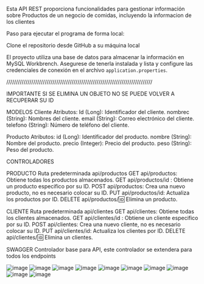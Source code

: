Esta API REST proporciona funcionalidades para gestionar información sobre Productos de un negocio de comidas, incluyendo la informacion de los clientes

Paso para ejecutar el programa de forma local:

Clone el repositorio desde GitHub a su máquina local

El proyecto utiliza una base de datos para almacenar la información en MySQL Workbrench. Asegurese de tenerla instalada y lista y configure las credenciales de conexión en el archivo `application.properties`.


////////////////////////////////////////////////////////////////////////////


IMPORTANTE SI SE ELIMINA UN OBJETO NO SE PUEDE VOLVER A RECUPERAR SU ID

MODELOS
Cliente 
Atributos:
Id (Long): Identificador del cliente.
nombrec (String): Nombres del cliente.
email (String): Correo electrónico del cliente.
telefono (String): Número de teléfono del cliente.

Producto 
Atributos:
id (Long): Identificador del producto.
nombre (String): Nombre del producto.
precio (Integer): Precio del producto.
peso (String): Peso del producto.

CONTROLADORES

PRODUCTO 
Ruta predeterminada api/productos
GET api/productos: Obtiene todas los productos almacenados. 
GET api/productos/id : Obtiene un producto especifico por su ID. 
POST api/productos: Crea una nuevo producto, no es necesario colocar su ID. 
PUT api/productos/id: Actualiza los productos por ID. 
DELETE api/productos/:id: Elimina un producto.

CLIENTE
Ruta predeterminada api/clientes
GET api/clientes: Obtiene todas los clientes almacenados. 
GET api/clientes/id : Obtiene un cliente especifico por su ID. 
POST api/clientes: Crea una nuevo cliente, no es necesario colocar su ID. 
PUT api/clientes/id: Actualiza los clientes por ID. 
DELETE api/clientes/:id: Elimina un clientes.

SWAGGER
Controlador base para API, este controlador se extendera para todos los endpoints

![image](https://github.com/davidestebanortiz685/Entrega-de-Software-2/assets/107454129/e1bb959d-15df-4895-89cb-96e033d14524)
![image](https://github.com/davidestebanortiz685/Entrega-de-Software-2/assets/107454129/20de4027-cb79-42f0-8f5c-6d5af4d0b467)
![image](https://github.com/davidestebanortiz685/Entrega-de-Software-2/assets/107454129/ec634c8d-ac64-4d27-bcbf-a05b33510486)
![image](https://github.com/davidestebanortiz685/Entrega-de-Software-2/assets/107454129/27a41cf5-0475-4f8f-8776-56434bcaaac5)
![image](https://github.com/davidestebanortiz685/Entrega-de-Software-2/assets/107454129/7dea3d00-eccb-4002-a51e-05290be1ecc6)
![image](https://github.com/davidestebanortiz685/Entrega-de-Software-2/assets/107454129/8ee42ed6-c5c4-4588-9a10-8c38352d4d41)
![image](https://github.com/davidestebanortiz685/Entrega-de-Software-2/assets/107454129/9d808c3a-c992-4e95-ae93-e4dcd9f1b896)
![image](https://github.com/davidestebanortiz685/Entrega-de-Software-2/assets/107454129/c45b69c4-eb3e-476b-936e-af5aa8b8b2d3)
![image](https://github.com/davidestebanortiz685/Entrega-de-Software-2/assets/107454129/2f7d777a-54ad-4b03-9913-1439e5b675db)
![image](https://github.com/davidestebanortiz685/Entrega-de-Software-2/assets/107454129/71cccf81-0755-4989-ba19-eefdd93afeaf)

